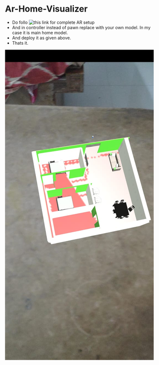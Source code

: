# Ar-Home-Visualizer

* Do follo ![this](https://developers.google.com/ar/develop/unity/quickstart-android) link for complete AR setup
* And in controller instead of pawn replace with your own model. In my case it is main home model.
* And deploy it as given above.
* Thats it.

![img](https://github.com/saikrishna759/Ar-Home-Visualizer/blob/master/arhome.jpg)


